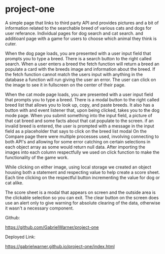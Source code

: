 # project-one

A simple page that links to third party API and provides pictures and a bit of information related to the searchable breed of various cats and dogs for user referance. Individual pages for dog search and cat search. and additioanl page with a game for users to choose which animal they think is cuter.

When the dog page loads, you are presented with a user input field that prompts you to type a breed. There is a search button to the right called search. When a user enters a breed the fetch function will return a breed an populate a card with the breeds image and information about the breed. If the fetch function cannot match the users input with anything in the database a function will run giving the user an error. The user can click on the image to see it in fullscreen on the center of their page.

When the cat mode page loads, you are presented with a user input field that prompts you to type a breed. There is a modal button to the right called breed list that allows
you to look up, copy, and paste breeds. It also has a button with and event listener that, upon being clicked, takes you to the dog mode page. When you submit something into the input field, a picture of that cat breed and some facts about that cat populate to the screen. if an invalid breed is entered, the user is prompted with a 
message in the input field as a placeholder that says to click on the breed list modal
On the Compare page there were multiple processes used, involving connecting to both API's and allowing for some error catching on certain selections in each object array as some would return null data. After importing the images into each column respectfully we used on click function to make the functionality of the game work.

While clicking on either image, using local storage we created an object housing both a statement and respecting value to help create a score sheet. Each tine clicking on the respectful button incrementing the value for dog or cat alike.

The score sheet is a modal that appears on screen and the outside area is the clickable selection so you can exit. The clear button on the screen does use an alert only to give warning for absolute clearing of the data, otherwise it wasn't a necessary component.

Github:

https://github.com/GabrielWarner/project-one

Deployed Link:

https://gabrielwarner.github.io/project-one/index.html
